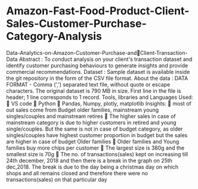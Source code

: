 # Amazon-Fast-Food-Product-Client-Sales-Customer-Purchase-Category-Analysis

Data-Analytics-on-Amazon-Customer-Purchase-andClient-Transaction-Data
Abstract : 
To conduct analysis on your client's transaction dataset and identify customer purchasing 
behaviours to generate insights and provide commercial recommendations.
Dataset : 
Sample dataset is available inside the git repository in the form of the CSV file format. 
About the data : 
DATA FORMAT - Comma (',') separated text file, without quote or escape characters. The 
original dataset is 790 MB in size. First line in the file is header; 1 line corresponds to 1 record. 
Tools, libraries and Languages Used: 
 VS code
 Python
 Pandas, Numpy, plotly, matplotlib
Insights:  most of out sales come from Budget older families, mainstream young 
singles/couples and mainstream retires
 The higher sales in case of mainstream category is due to higher customers in retired 
and young single/couples. But the same is not in case of budget category, as older 
singles/couples have highest customer proportion in budget but the sales are higher 
in case of budget Older families
 Older families and Young families buy more chips per customer
 The largest size is 380g and the smallest size is 70g
 The no. of transactions(sales) kept on increasing till 24th december, 2018 and then 
there is a break in the graph on 25th dec,2018. The break is due to the day being a 
christmas day on which shops and all remains closed and therefore there were no 
transactions(sales) on that particular day
